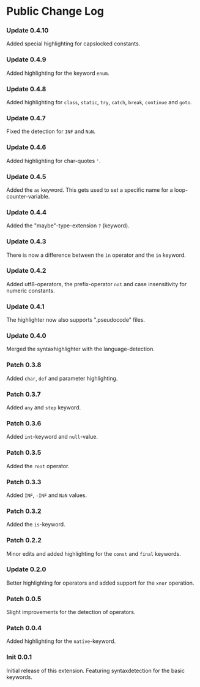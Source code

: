 # Public Change Log

### Update 0.4.10
Added special highlighting for capslocked constants. 

### Update 0.4.9
Added highlighting for the keyword `enum`. 

### Update 0.4.8
Added highlighting for `class`, `static`, `try`, `catch`, `break`, `continue` and `goto`. 

### Update 0.4.7
Fixed the detection for `INF` and `NaN`. 

### Update 0.4.6
Added highlighting for char-quotes `'`.  

### Update 0.4.5
Added the `as` keyword. This gets used to set a specific name for a loop-counter-variable.  

### Update 0.4.4
Added the "maybe"-type-extension `?` (keyword). 

### Update 0.4.3
There is now a difference between the `in` operator and the `in` keyword.

### Update 0.4.2
Added utf8-operators, the prefix-operator `not` and case insensitivity for numeric constants.

### Update 0.4.1
The highlighter now also supports ".pseudocode" files.

### Update 0.4.0
Merged the syntaxhighlighter with the language-detection.

### Patch 0.3.8
Added `char`, `def` and parameter highlighting.

### Patch 0.3.7
Added `any` and `step` keyword.

### Patch 0.3.6
Added `int`-keyword and `null`-value.

### Patch 0.3.5
Added the `root` operator.

### Patch 0.3.3
Added `INF`, `-INF` and `NaN` values.

### Patch 0.3.2
Added the `is`-keyword.

### Patch 0.2.2
Minor edits and added highlighting for the `const` and `final` keywords.

### Update 0.2.0
Better highlighting for operators and added support for the `xnor` operation.

### Patch 0.0.5
Slight improvements for the detection of operators.

### Patch 0.0.4
Added highlighting for the `native`-keyword. 

### Init 0.0.1
Initial release of this extension. 
Featuring syntaxdetection for the basic keywords.